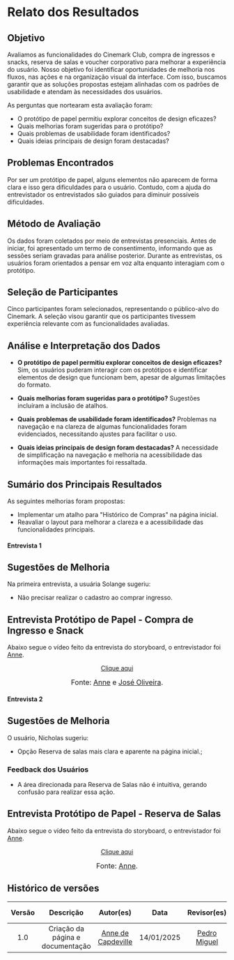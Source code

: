 # Relato dos Resultados

## Objetivo

Avaliamos as funcionalidades do Cinemark Club, compra de ingressos e snacks, reserva de salas e voucher corporativo para melhorar a experiência do usuário. Nosso objetivo foi identificar oportunidades de melhoria nos fluxos, nas ações e na organização visual da interface. Com isso, buscamos garantir que as soluções propostas estejam alinhadas com os padrões de usabilidade e atendam às necessidades dos usuários.

As perguntas que nortearam esta avaliação foram:

- O protótipo de papel permitiu explorar conceitos de design eficazes?
- Quais melhorias foram sugeridas para o protótipo?
- Quais problemas de usabilidade foram identificados?
- Quais ideias principais de design foram destacadas?

## Problemas Encontrados

Por ser um protótipo de papel, alguns elementos não aparecem de forma clara e isso gera dificuldades para o usuário. Contudo, com a ajuda do entrevistador os entrevistados são guiados para diminuir possíveis dificuldades.

## Método de Avaliação

Os dados foram coletados por meio de entrevistas presenciais. Antes de iniciar, foi apresentado um termo de consentimento, informando que as sessões seriam gravadas para análise posterior. Durante as entrevistas, os usuários foram orientados a pensar em voz alta enquanto interagiam com o protótipo.

## Seleção de Participantes

Cinco participantes foram selecionados, representando o público-alvo do Cinemark. A seleção visou garantir que os participantes tivessem experiência relevante com as funcionalidades avaliadas.

## Análise e Interpretação dos Dados

- **O protótipo de papel permitiu explorar conceitos de design eficazes?**
  Sim, os usuários puderam interagir com os protótipos e identificar elementos de design que funcionam bem, apesar de algumas limitações do formato.

- **Quais melhorias foram sugeridas para o protótipo?**
  Sugestões incluíram a inclusão de atalhos.

- **Quais problemas de usabilidade foram identificados?**
  Problemas na navegação e na clareza de algumas funcionalidades foram evidenciados, necessitando ajustes para facilitar o uso.

- **Quais ideias principais de design foram destacadas?**
  A necessidade de simplificação na navegação e melhoria na acessibilidade das informações mais importantes foi ressaltada.

## Sumário dos Principais Resultados

As seguintes melhorias foram propostas:

- Implementar um atalho para "Histórico de Compras" na página inicial.
- Reavaliar o layout para melhorar a clareza e a acessibilidade das funcionalidades principais.

#### Entrevista 1

## Sugestões de Melhoria

Na primeira entrevista, a usuária Solange sugeriu:

- Não precisar realizar o cadastro ao comprar ingresso.

## Entrevista Protótipo de Papel - **Compra de Ingresso e Snack**

Abaixo segue o vídeo feito da entrevista do storyboard, o entrevistador foi [Anne](https://github.com/nanecapde).

<p style="text-align: center"><a href="https://youtu.be/0uB2-bognZA" target="blanket">Clique aqui</a></p>

<font size="3"><p style="text-align: center">Fonte: [Anne](https://github.com/nanecapde) e [José Oliveira](https://github.com/Jose1277).</p></font>

#### Entrevista 2

## Sugestões de Melhoria

O usuário, Nicholas sugeriu:

- Opção Reserva de salas mais clara e aparente na página inicial.;

### Feedback dos Usuários

- A área direcionada para Reserva de Salas não é intuitiva, gerando confusão para realizar essa ação.

## Entrevista Protótipo de Papel - **Reserva de Salas**

Abaixo segue o vídeo feito da entrevista do storyboard, o entrevistador foi [Anne](https://github.com/nanecapde).

<p style="text-align: center"><a href="https://youtu.be/Yr4moztx8_U" target="blanket">Clique aqui</a></p>

<font size="3"><p style="text-align: center">Fonte: [Anne](https://github.com/nanecapde).</p></font>

## Histórico de versões

| Versão |            Descrição             |                     Autor(es)                      |    Data    |                  Revisor(es)                  | Data de revisão |
| :----: | :------------------------------: | :------------------------------------------------: | :--------: | :-------------------------------------------: | :-------------: |
|  1.0   | Criação da página e documentação | [Anne de Capdeville](https://github.com/nanecapde) | 14/01/2025 | [Pedro Miguel](https://github.com/pedroMADBR) |   14/01/2025    |

